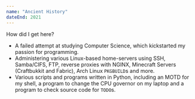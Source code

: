 ```yaml
---
name: "Ancient History"
dateEnd: 2021
---
```


How did I get here?

-   A failed attempt at studying Computer Science, which kickstarted my passion for programming.
-   Administering various Linux-based home-servers using SSH, Samba/CIFS, FTP, reverse proxies with NGINX, Minecraft Servers (Craftbukkit and Fabric), Arch Linux `PKGBUILD`s and more.
-   Various scripts and programs written in Python, including an MOTD for my shell, a program to change the CPU governor on my laptop and a program to check source code for `TODO`s.
<!-- - Various scripts and programs written in Python, including an MOTD for my shell, a program to change the CPU governor on my laptop, a program to check source code for `TODO`s and an early attempt at writing `tfmt`. -->
